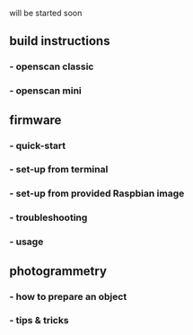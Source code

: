 will be started soon



## build instructions
### - openscan classic
### - openscan mini

## firmware
### - quick-start
### - set-up from terminal
### - set-up from provided Raspbian image
### - troubleshooting 
### - usage

## photogrammetry
### - how to prepare an object
### - tips & tricks
